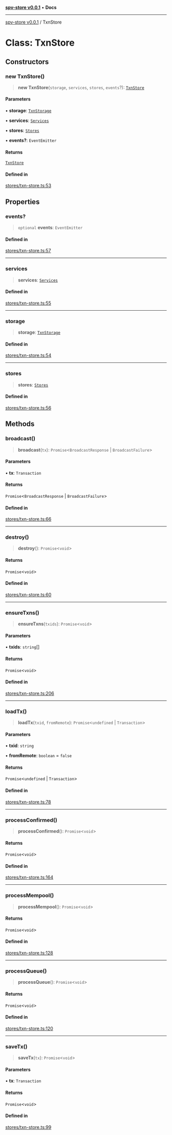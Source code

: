 [**spv-store v0.0.1**](../README.md) • **Docs**

***

[spv-store v0.0.1](../globals.md) / TxnStore

# Class: TxnStore

## Constructors

### new TxnStore()

> **new TxnStore**(`storage`, `services`, `stores`, `events`?): [`TxnStore`](TxnStore.md)

#### Parameters

• **storage**: [`TxnStorage`](../interfaces/TxnStorage.md)

• **services**: [`Services`](../interfaces/Services.md)

• **stores**: [`Stores`](../interfaces/Stores.md)

• **events?**: `EventEmitter`

#### Returns

[`TxnStore`](TxnStore.md)

#### Defined in

[stores/txn-store.ts:53](https://github.com/shruggr/ts-casemod-spv/blob/dc142b85a7bc32ae7c572ff1fa62fa3ec80b91ea/src/stores/txn-store.ts#L53)

## Properties

### events?

> `optional` **events**: `EventEmitter`

#### Defined in

[stores/txn-store.ts:57](https://github.com/shruggr/ts-casemod-spv/blob/dc142b85a7bc32ae7c572ff1fa62fa3ec80b91ea/src/stores/txn-store.ts#L57)

***

### services

> **services**: [`Services`](../interfaces/Services.md)

#### Defined in

[stores/txn-store.ts:55](https://github.com/shruggr/ts-casemod-spv/blob/dc142b85a7bc32ae7c572ff1fa62fa3ec80b91ea/src/stores/txn-store.ts#L55)

***

### storage

> **storage**: [`TxnStorage`](../interfaces/TxnStorage.md)

#### Defined in

[stores/txn-store.ts:54](https://github.com/shruggr/ts-casemod-spv/blob/dc142b85a7bc32ae7c572ff1fa62fa3ec80b91ea/src/stores/txn-store.ts#L54)

***

### stores

> **stores**: [`Stores`](../interfaces/Stores.md)

#### Defined in

[stores/txn-store.ts:56](https://github.com/shruggr/ts-casemod-spv/blob/dc142b85a7bc32ae7c572ff1fa62fa3ec80b91ea/src/stores/txn-store.ts#L56)

## Methods

### broadcast()

> **broadcast**(`tx`): `Promise`\<`BroadcastResponse` \| `BroadcastFailure`\>

#### Parameters

• **tx**: `Transaction`

#### Returns

`Promise`\<`BroadcastResponse` \| `BroadcastFailure`\>

#### Defined in

[stores/txn-store.ts:66](https://github.com/shruggr/ts-casemod-spv/blob/dc142b85a7bc32ae7c572ff1fa62fa3ec80b91ea/src/stores/txn-store.ts#L66)

***

### destroy()

> **destroy**(): `Promise`\<`void`\>

#### Returns

`Promise`\<`void`\>

#### Defined in

[stores/txn-store.ts:60](https://github.com/shruggr/ts-casemod-spv/blob/dc142b85a7bc32ae7c572ff1fa62fa3ec80b91ea/src/stores/txn-store.ts#L60)

***

### ensureTxns()

> **ensureTxns**(`txids`): `Promise`\<`void`\>

#### Parameters

• **txids**: `string`[]

#### Returns

`Promise`\<`void`\>

#### Defined in

[stores/txn-store.ts:206](https://github.com/shruggr/ts-casemod-spv/blob/dc142b85a7bc32ae7c572ff1fa62fa3ec80b91ea/src/stores/txn-store.ts#L206)

***

### loadTx()

> **loadTx**(`txid`, `fromRemote`): `Promise`\<`undefined` \| `Transaction`\>

#### Parameters

• **txid**: `string`

• **fromRemote**: `boolean` = `false`

#### Returns

`Promise`\<`undefined` \| `Transaction`\>

#### Defined in

[stores/txn-store.ts:78](https://github.com/shruggr/ts-casemod-spv/blob/dc142b85a7bc32ae7c572ff1fa62fa3ec80b91ea/src/stores/txn-store.ts#L78)

***

### processConfirmed()

> **processConfirmed**(): `Promise`\<`void`\>

#### Returns

`Promise`\<`void`\>

#### Defined in

[stores/txn-store.ts:164](https://github.com/shruggr/ts-casemod-spv/blob/dc142b85a7bc32ae7c572ff1fa62fa3ec80b91ea/src/stores/txn-store.ts#L164)

***

### processMempool()

> **processMempool**(): `Promise`\<`void`\>

#### Returns

`Promise`\<`void`\>

#### Defined in

[stores/txn-store.ts:128](https://github.com/shruggr/ts-casemod-spv/blob/dc142b85a7bc32ae7c572ff1fa62fa3ec80b91ea/src/stores/txn-store.ts#L128)

***

### processQueue()

> **processQueue**(): `Promise`\<`void`\>

#### Returns

`Promise`\<`void`\>

#### Defined in

[stores/txn-store.ts:120](https://github.com/shruggr/ts-casemod-spv/blob/dc142b85a7bc32ae7c572ff1fa62fa3ec80b91ea/src/stores/txn-store.ts#L120)

***

### saveTx()

> **saveTx**(`tx`): `Promise`\<`void`\>

#### Parameters

• **tx**: `Transaction`

#### Returns

`Promise`\<`void`\>

#### Defined in

[stores/txn-store.ts:99](https://github.com/shruggr/ts-casemod-spv/blob/dc142b85a7bc32ae7c572ff1fa62fa3ec80b91ea/src/stores/txn-store.ts#L99)
